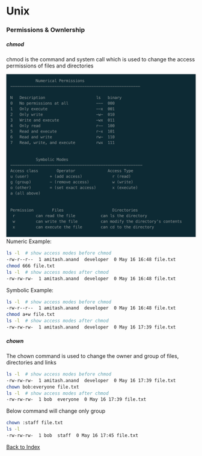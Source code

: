 # Unix

### Permissions & Ownlership
##### chmod
chmod is the command and system call which is used to change the access permissions of files and directories

![image](./images/i-chmod.png)
Numeric Example:
```bash
ls -l  # show access modes before chmod
-rw-r--r--  1 amitash.anand  developer  0 May 16 16:48 file.txt
chmod 666 file.txt
ls -l  # show access modes after chmod
-rw-rw-rw-  1 amitash.anand  developer  0 May 16 16:48 file.txt
```
Symbolic Example:
```bash
ls -l  # show access modes before chmod
-rw-r--r--  1 amitash.anand  developer  0 May 16 16:48 file.txt
chmod a+w file.txt
ls -l  # show access modes after chmod
-rw-rw-rw-  1 amitash.anand  developer  0 May 16 17:39 file.txt
```
##### chown
The chown command is used to change the owner and group of files, directories and links
```bash
ls -l  # show access modes before chmod
-rw-rw-rw-  1 amitash.anand  developer  0 May 16 17:39 file.txt
chown bob:everyone file.txt
ls -l  # show access modes after chmod
-rw-rw-rw-  1 bob  everyone  0 May 16 17:39 file.txt
```
Below command will change only group
```bash
chown :staff file.txt
ls -l
-rw-rw-rw-  1 bob  staff  0 May 16 17:45 file.txt
```
[Back to Index](README.md)

